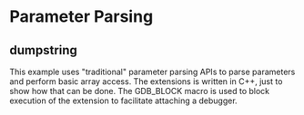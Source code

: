 # Parameter Parsing

## dumpstring

This example uses "traditional" parameter parsing APIs to parse parameters
and perform basic array access. The extensions is written in C++, just
to show how that can be done. The GDB_BLOCK macro is used to block
execution of the extension to facilitate attaching a debugger. 

